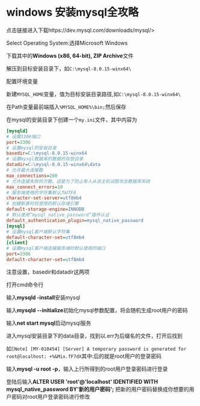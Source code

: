 # windows 安装mysql全攻略



点击链接进入下载https://dev.mysql.com/downloads/mysql/> 

Select Operating System:选择Microsoft Windows

下载其中的**Windows (x86, 64-bit), ZIP Archive**文件

解压到目标安装目录下，如`C:\mysql-8.0.15-winx64\`

配置环境变量

新建`MYSQL_HOME`变量，值为目标安装目录路径,如`C:\mysql-8.0.15-winx64\`

在Path变量最前端插入`%MYSQL_HOME%\bin;`然后保存

在mysql的安装目录下创建一个`my.ini`文件，其中内容为

```ini
[mysqld]
# 设置3306端口
port=3306
# 设置mysql的安装目录
basedir=C:\mysql-8.0.15-winx64
# 设置mysql数据库的数据的存放目录
datadir=C:\mysql-8.0.15-winx64\data
# 允许最大连接数
max_connections=200
# 允许连接失败的次数。这是为了防止有人从该主机试图攻击数据库系统
max_connect_errors=10
# 服务端使用的字符集默认为UTF8
character-set-server=utf8mb4
# 创建新表时将使用的默认存储引擎
default-storage-engine=INNODB
# 默认使用“mysql_native_password”插件认证
default_authentication_plugin=mysql_native_password
[mysql]
# 设置mysql客户端默认字符集
default-character-set=utf8mb4
[client]
# 设置mysql客户端连接服务端时默认使用的端口
port=3306
default-character-set=utf8mb4
```

注意设置，basedir和datadir这两项

打开cmd命令行

输入**mysqld -install**安装mysql

输入**mysqld --initialize**初始化mysql参数配置，将会随机生成root用户的密码

输入**net start mysql**启动mysql服务





进入mysql安装目录下的data目录，找到以.err为后缀名的文件，打开后找到

如`[Note] [MY-010454] [Server] A temporary password is generated for root@localhost: +%&Mix.fF7dX`其中:后的就是root用户的登录密码

输入**mysql -u root -p**，输入上行所得到的root用户登录密码进行登录

登陆后输入**ALTER USER 'root'@'localhost' IDENTIFIED WITH mysql_native_password BY'新的用户密码';** 把新的用户密码替换成你想要的用户密码对root用户登录密码进行修改

